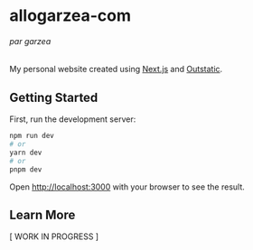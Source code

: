 # allogarzea-com
###### par garzea
My personal website created using [Next.js](https://nextjs.org/) and [Outstatic](https://outstatic.com).
## Getting Started

First, run the development server:

```bash
npm run dev
# or
yarn dev
# or
pnpm dev
```

Open [http://localhost:3000](http://localhost:3000) with your browser to see the result.

## Learn More

[ WORK IN PROGRESS ]